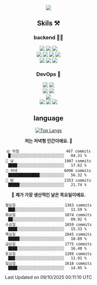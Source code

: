 <div align="center">

<a href="https://hhpluscertificateofcompletion.oopy.io/">
  <img src="https://static.spartacodingclub.kr/hanghae99/plus/completion/badge_black.svg" />
</a>

## Skils ⚒️

### backend 🧑‍💻
  
<img src="https://img.shields.io/badge/Java-FF6600?style=flat-square&logo=buymeacoffee&logoColor=white"/>
<img src="https://img.shields.io/badge/Go-0099FF?style=flat-square&logo=go&logoColor=white"/>
<img src="https://img.shields.io/badge/Kotlin-7F52FF?style=flat-square&logo=kotlin&logoColor=white"/>
  
  
<br />
  
<img src="https://img.shields.io/badge/Spring-339933?style=flat-square&logo=Spring&logoColor=white"/>
<img src="https://img.shields.io/badge/Spring Boot-339933?style=flat-square&logo=Spring Boot&logoColor=white"/>
<img src="https://img.shields.io/badge/Spring Security-339933?style=flat-square&logo=Spring Security&logoColor=white"/>
  
<img src="https://img.shields.io/badge/Spring Data JPA-339933?style=flat-square&logo=Hibernate&logoColor=white"/>

<br />
  
  <img src="https://img.shields.io/badge/mysql-0099FF?style=flat-square&logo=mysql&logoColor=white"/>
  <img src="https://img.shields.io/badge/mariadb-0099FF?style=flat-square&logo=mariadb&logoColor=white"/>
  <img src="https://img.shields.io/badge/mongoDB-47A248?style=flat-square&logo=mongodb&logoColor=white"/>
  
  
### DevOps 🚀
  
  <img src="https://img.shields.io/badge/docker-2496ED?style=flat-square&logo=docker&logoColor=white"/>
  <img src="https://img.shields.io/badge/kubernetes-326CE5?style=flat-square&logo=kubernetes&logoColor=white"/>
  
  <br />
  
  <img src="https://img.shields.io/badge/Github Actions-2088FF?style=flat-square&logo=githubactions&logoColor=white"/>
  <img src="https://img.shields.io/badge/Jenkins-D24939?style=flat-square&logo=jenkins&logoColor=white"/>
  
  
  <br />
  <img src="https://img.shields.io/badge/terraform-7B42BC?style=flat-square&logo=terraform&logoColor=white"/>
  
  <br />
  <img src="https://img.shields.io/badge/Amazon AWS-232F3E?style=flat-square&logo=Amazon AWS&logoColor=white"/>

  <img src="https://img.shields.io/badge/GCP-4285F4?style=flat-square&logo=googlecloud&logoColor=white"/>
  <img src="https://img.shields.io/badge/NCP-03C75A?style=flat-square&logo=naver&logoColor=white"/>
  
  
## language

[![Top Langs](https://github-readme-stats.vercel.app/api/top-langs/?username=zxcv9203&hide=html&exclude_repo=zxcv9203.github.io,golB&theme=grate-gatsby)](https://github.com/zxcv9203/github-readme-stats)
  
<!--START_SECTION:waka-->
**저는 저녁형 인간이에요. 🦉** 

```text
🌞 아침                     467 commits         █░░░░░░░░░░░░░░░░░░░░░░░░   04.31 % 
🌆 낮　                     1907 commits        ████░░░░░░░░░░░░░░░░░░░░░   17.62 % 
🌃 저녁                     6096 commits        ██████████████░░░░░░░░░░░   56.32 % 
🌙 밤　                     2353 commits        █████░░░░░░░░░░░░░░░░░░░░   21.74 % 
```
📅 **제가 가장 생산적인 날은 목요일이에요.** 

```text
월요일                      1363 commits        ███░░░░░░░░░░░░░░░░░░░░░░   12.59 % 
화요일                      1074 commits        ██░░░░░░░░░░░░░░░░░░░░░░░   09.92 % 
수요일                      1659 commits        ████░░░░░░░░░░░░░░░░░░░░░   15.33 % 
목요일                      2045 commits        █████░░░░░░░░░░░░░░░░░░░░   18.89 % 
금요일                      1775 commits        ████░░░░░░░░░░░░░░░░░░░░░   16.40 % 
토요일                      1289 commits        ███░░░░░░░░░░░░░░░░░░░░░░   11.91 % 
일요일                      1618 commits        ████░░░░░░░░░░░░░░░░░░░░░   14.95 % 
```



 Last Updated on 09/10/2025 00:11:10 UTC
<!--END_SECTION:waka-->
  
</div>

